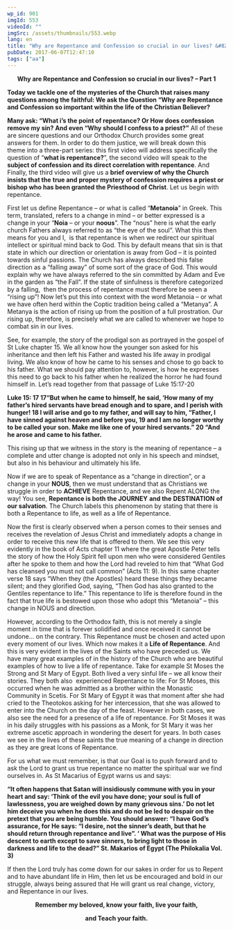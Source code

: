 ```yaml
---
wp_id: 901
imgId: 553
videoId: ""
imgSrc: /assets/thumbnails/553.webp
lang: en
title: "Why are Repentance and Confession so crucial in our lives? &#8211; Part 1"
pubDate: 2017-06-07T12:47:10
tags: ["aa"]
---
```


<!-- page: 6 -->

<p style="text-align: center;"><strong>Why are Repentance and Confession so crucial in our lives? &#8211; Part 1</strong></p>
<p><b>Today we tackle one of the mysteries of the Church that raises many questions among the faithful: We ask the Question “Why are Repentance and Confession so important within the life of the Christian Believer? </b></p>
<p><b>Many ask: “What i’s the point of repentance? Or How does confession remove my sin? And even “Why should I confess to a priest?”</b><span style="font-weight: 400;"> All of these are sincere questions and our Orthodox Church provides some great answers for them. In order to do them justice, we will break down this theme into a three-part series: this first video will address specifically the question of “</span><b>what is repentance?</b><span style="font-weight: 400;">”, the second video will speak to the </span><b>subject of confession and its direct correlation with repentance</b><span style="font-weight: 400;">. And Finally, the third video will give us a </span><b>brief overview of why the Church insists that the</b> <b>true and proper mystery of confession requires a priest or bishop who has been granted the Priesthood of Christ</b><span style="font-weight: 400;">. Let us begin with repentance.</span></p>
<p><span style="font-weight: 400;">First let us define Repentance – or what is called “</span><b>Metanoia</b><span style="font-weight: 400;">” in Greek. This term, translated, refers to a change in mind – or better expressed is a change in your “</span><b>Noia</b><span style="font-weight: 400;"> – or your </span><b>noous</b><span style="font-weight: 400;">”. The “nous” here is what the early church Fathers always referred to as “the eye of the soul”. What this then means for you and I,  is that repentance is when we redirect our spiritual intellect or spiritual mind back to God. This by default means that sin is that state in which our direction or orientation is away from God – it is pointed towards sinful passions. The Church has always described this false direction as a “falling away” of some sort of the grace of God. This would explain why we have always referred to the sin committed by Adam and Eve in the garden as “the Fall”. If the state of sinfulness is therefore categorized by a falling,  then the process of repentance must therefore be seen a “rising up”! Now let’s put this into context with the word Metanoia – or what we have often herd within the Coptic tradition being called a “Metanya”. A Metanya is the action of rising up from the position of a full prostration. Our rising up, therefore, is precisely what we are called to whenever we hope to combat sin in our lives. </span></p>
<p><span style="font-weight: 400;">See, for example, the story of the prodigal son as portrayed in the gospel of St Luke chapter 15. We all know how the younger son asked for his inheritance and then left his Father and wasted his life away in prodigal living. We also know of how he came to his senses and chose to go back to his father. What we should pay attention to, however, is how he expresses this need to go back to his father when he realized the horror he had found himself in. Let’s read together from that passage of Luke 15:17-20</span></p>
<p><b>Luke 15: 17 17</b><b>“But when he came to himself, he said, ‘How many of my father’s hired servants have bread enough and to spare, and I perish with hunger! </b><b>18</b><b> I will arise and go to my father, and will say to him, “Father, I have sinned against heaven and before you, </b><b>19</b><b> and I am no longer worthy to be called your son. Make me like one of your hired servants.” </b><b>20</b><b> “And he arose and came to his father. </b></p>
<p><span style="font-weight: 400;">This rising up that we witness in the story is the meaning of repentance – a complete and utter change is adopted not only in his speech and mindset, but also in his behaviour and ultimately his life.</span></p>
<p><span style="font-weight: 400;">Now if we are to speak of Repentance as a “change in direction”, or a change in your </span><b>NOUS</b><span style="font-weight: 400;">, then we must understand that as Christians we struggle in order to </span><b>ACHIEVE</b><span style="font-weight: 400;"> Repentance, and we also Repent ALONG the way! You see, </span><b>Repentance is both the JOURNEY</b> <b>and the</b> <b>DESTINATION</b> <b>of our salvation</b><span style="font-weight: 400;">. The Church labels this phenomenon by stating that there is both a Repentance to life, as well as a life of Repentance. </span></p>
<p><span style="font-weight: 400;">Now the first is clearly observed when a person comes to their senses and receives the revelation of Jesus Christ and immediately adopts a change in order to receive this new life that is offered to them. We see this very evidently in the book of Acts chapter 11 where the great Apostle Peter tells the story of how the Holy Spirit fell upon men who were considered Gentiles after he spoke to them and how the Lord had reveled to him that “What God has cleansed you must not call common” (Acts 11: 9). In this same chapter verse 18 says “When they (the Apostles) heard these things they became silent; and they glorified God, saying, “Then God has also granted to the Gentiles repentance to life.” This repentance to life is therefore found in the fact that true life is bestowed upon those who adopt this “Metanoia” – this change in NOUS and direction. </span></p>
<p><span style="font-weight: 400;">However, according to the Orthodox faith, this is not merely a single moment in time that is forever solidified and once received it cannot be undone… on the contrary. This Repentance must be chosen and acted upon every moment of our lives. Which now makes it a </span><b>Life of Repentance</b><span style="font-weight: 400;">. And this is very evident in the lives of the Saints who have preceded us. We have many great examples of in the history of the Church who are beautiful examples of how to live a life of repentance. Take for example St Moses the Strong and St Mary of Egypt. Both lived a very sinful life – we all know their stories. They both also  experienced Repentance to life: For St Moses, this occurred when he was admitted as a brother within the Monastic Community in Scetis. For St Mary of Egypt it was that moment after she had cried to the Theotokos asking for her intercession, that she was allowed to enter into the Church on the day of the feast. However in both cases, we also see the need for a presence of a life of repentance. For St Moses it was in his daily struggles with his passions as a Monk, for St Mary it was her extreme ascetic approach in wondering the desert for years. In both cases we see in the lives of these saints the true meaning of a change in direction as they are great Icons of Repentance. </span></p>
<p><span style="font-weight: 400;">For us what we must remember, is that our Goal is to push forward and to ask the Lord to grant us true repentance no matter the spiritual war we find ourselves in. As St Macarius of Egypt warns us and says: </span></p>
<p><b>&#8220;It often happens that Satan will insidiously commune with you in your heart and say: &#8216;Think of the evil you have done; your soul is full of lawlessness, you are weighed down by many grievous sins.&#8217; Do not let him deceive you when he does this and do not be led to despair on the pretext that you are being humble. You should answer: &#8220;I have God&#8217;s assurance, for He says: &#8220;I desire, not the sinner&#8217;s death, but that he should return through repentance and live&#8221;. &#8216; What was the purpose of His descent to earth except to save sinners, to bring light to those in darkness and life to the dead?&#8221; St. Makarios of Egypt (The Philokalia Vol. 3)</b></p>
<p><span style="font-weight: 400;">If then the Lord truly has come down for our sakes in order for us to Repent and to have abundant life in Him, then let us be encouraged and bold in our struggle, always being assured that He will grant us real change, victory, and Repentance in our lives. </span></p>
<p style="text-align: center;"><b>Remember my beloved, know your faith, live your faith,</b></p>
<p style="text-align: center;"><b> and Teach your faith. </b></p>
